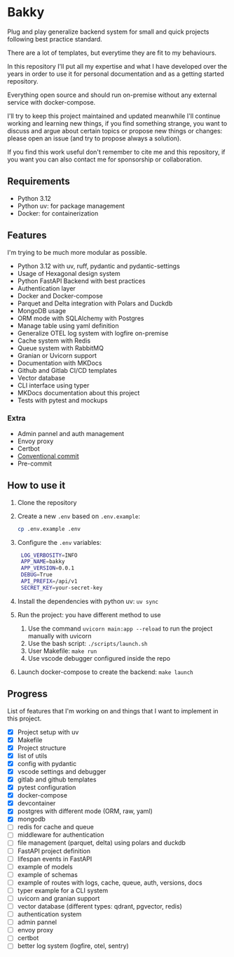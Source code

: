 # Bakky

Plug and play generalize backend system for small and quick projects following best practice standard.

There are a lot of templates, but everytime they are fit to my behaviours.

In this repository I'll put all my expertise and what I have developed over the years in order to use it for personal documentation and as a getting started repository.

Everything open source and should run on-premise without any external service with docker-compose.

I'll try to keep this project maintained and updated meanwhile I'll continue working and learning new things, if you find something strange, you want to discuss and argue about certain topics or propose new things or changes: please open an issue (and try to propose always a solution).

If you find this work useful don't remember to cite me and this repository, if you want you can also contact me for sponsorship or collaboration.

## Requirements

- Python 3.12
- Python uv: for package management
- Docker: for containerization

## Features

I'm trying to be much more modular as possible.

- Python 3.12 with uv, ruff, pydantic and pydantic-settings
- Usage of Hexagonal design system
- Python FastAPI Backend with best practices
- Authentication layer
- Docker and Docker-compose
- Parquet and Delta integration with Polars and Duckdb
- MongoDB usage
- ORM mode with SQLAlchemy with Postgres
- Manage table using yaml definition
- Generalize OTEL log system with logfire on-premise
- Cache system with Redis
- Queue system with RabbitMQ
- Granian or Uvicorn support
- Documentation with MKDocs
- Github and Gitlab CI/CD templates
- Vector database
- CLI interface using typer
- MKDocs documentation about this project
- Tests with pytest and mockups

### Extra

- Admin pannel and auth management
- Envoy proxy
- Certbot
- [Conventional commit](https://www.conventionalcommits.org/en/v1.0.0/)
- Pre-commit

## How to use it

1. Clone the repository
2. Create a new `.env` based on `.env.example`:

   ```bash
   cp .env.example .env
   ```

3. Configure the `.env` variables:

   ```bash
    LOG_VERBOSITY=INFO
    APP_NAME=bakky
    APP_VERSION=0.0.1
    DEBUG=True
    API_PREFIX=/api/v1
    SECRET_KEY=your-secret-key
   ```

4. Install the dependencies with python uv: `uv sync`
5. Run the project: you have different method to use
   1. Use the command `uvicorn main:app --reload` to run the project manually with uvicorn
   2. Use the bash script: `./scripts/launch.sh`
   3. User Makefile: `make run`
   4. Use vscode debugger configured inside the repo
6. Launch docker-compose to create the backend: `make launch`

## Progress

List of features that I'm working on and things that I want to implement in this project.

- [x] Project setup with uv
- [x] Makefile
- [x] Project structure
- [x] list of utils
- [x] config with pydantic
- [x] vscode settings and debugger
- [x] gitlab and github templates
- [x] pytest configuration
- [x] docker-compose
- [x] devcontainer
- [x] postgres with different mode (ORM, raw, yaml)
- [x] mongodb
- [ ] redis for cache and queue
- [ ] middleware for authentication
- [ ] file management (parquet, delta) using polars and duckdb
- [ ] FastAPI project definition
- [ ] lifespan events in FastAPI
- [ ] example of models
- [ ] example of schemas
- [ ] example of routes with logs, cache, queue, auth, versions, docs
- [ ] typer example for a CLI system
- [ ] uvicorn and granian support
- [ ] vector database (different types: qdrant, pgvector, redis)
- [ ] authentication system
- [ ] admin pannel
- [ ] envoy proxy
- [ ] certbot
- [ ] better log system (logfire, otel, sentry)
